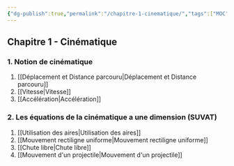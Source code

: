 ```yaml
---
{"dg-publish":true,"permalink":"/chapitre-1-cinematique/","tags":["MOC","gardenEntry","gardenEntry","gardenEntry","gardenEntry","gardenEntry","gardenEntry","gardenEntry","gardenEntry","gardenEntry"]}
---
```


## Chapitre 1 - Cinématique
### 1. Notion de cinématique
1. [[Déplacement et Distance parcouru\|Déplacement et Distance parcouru]]
2. [[Vitesse\|Vitesse]]
3. [[Accélération\|Accélération]]
### 2. Les équations de la cinématique a une dimension (SUVAT)
1. [[Utilisation des aires\|Utilisation des aires]]
2. [[Mouvement rectiligne uniforme\|Mouvement rectiligne uniforme]]
3. [[Chute libre\|Chute libre]]
4. [[Mouvement d'un projectile\|Mouvement d'un projectile]]